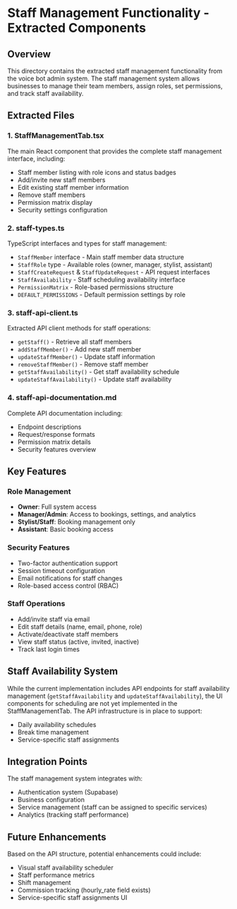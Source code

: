 # Staff Management Functionality - Extracted Components

## Overview
This directory contains the extracted staff management functionality from the voice bot admin system. The staff management system allows businesses to manage their team members, assign roles, set permissions, and track staff availability.

## Extracted Files

### 1. StaffManagementTab.tsx
The main React component that provides the complete staff management interface, including:
- Staff member listing with role icons and status badges
- Add/invite new staff members
- Edit existing staff member information
- Remove staff members
- Permission matrix display
- Security settings configuration

### 2. staff-types.ts
TypeScript interfaces and types for staff management:
- `StaffMember` interface - Main staff member data structure
- `StaffRole` type - Available roles (owner, manager, stylist, assistant)
- `StaffCreateRequest` & `StaffUpdateRequest` - API request interfaces
- `StaffAvailability` - Staff scheduling availability interface
- `PermissionMatrix` - Role-based permissions structure
- `DEFAULT_PERMISSIONS` - Default permission settings by role

### 3. staff-api-client.ts
Extracted API client methods for staff operations:
- `getStaff()` - Retrieve all staff members
- `addStaffMember()` - Add new staff member
- `updateStaffMember()` - Update staff information
- `removeStaffMember()` - Remove staff member
- `getStaffAvailability()` - Get staff availability schedule
- `updateStaffAvailability()` - Update staff availability

### 4. staff-api-documentation.md
Complete API documentation including:
- Endpoint descriptions
- Request/response formats
- Permission matrix details
- Security features overview

## Key Features

### Role Management
- **Owner**: Full system access
- **Manager/Admin**: Access to bookings, settings, and analytics
- **Stylist/Staff**: Booking management only
- **Assistant**: Basic booking access

### Security Features
- Two-factor authentication support
- Session timeout configuration
- Email notifications for staff changes
- Role-based access control (RBAC)

### Staff Operations
- Add/invite staff via email
- Edit staff details (name, email, phone, role)
- Activate/deactivate staff members
- View staff status (active, invited, inactive)
- Track last login times

## Staff Availability System
While the current implementation includes API endpoints for staff availability management (`getStaffAvailability` and `updateStaffAvailability`), the UI components for scheduling are not yet implemented in the StaffManagementTab. The API infrastructure is in place to support:
- Daily availability schedules
- Break time management
- Service-specific staff assignments

## Integration Points
The staff management system integrates with:
- Authentication system (Supabase)
- Business configuration
- Service management (staff can be assigned to specific services)
- Analytics (tracking staff performance)

## Future Enhancements
Based on the API structure, potential enhancements could include:
- Visual staff availability scheduler
- Staff performance metrics
- Shift management
- Commission tracking (hourly_rate field exists)
- Service-specific staff assignments UI